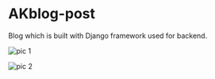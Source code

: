 # AKblog-post
Blog which is built with Django framework used for backend.


![pic 1](https://user-images.githubusercontent.com/84966259/159005641-ea38b703-a3c4-4714-abfc-41837bf8ef45.png)



![pic 2](https://user-images.githubusercontent.com/84966259/159005514-48c77545-beb8-40ae-b01c-389f8c5dcd54.png)
